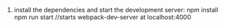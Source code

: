 1. install the dependencies and start the development server:
npm install
npm run start //starts webpack-dev-server at localhost:4000